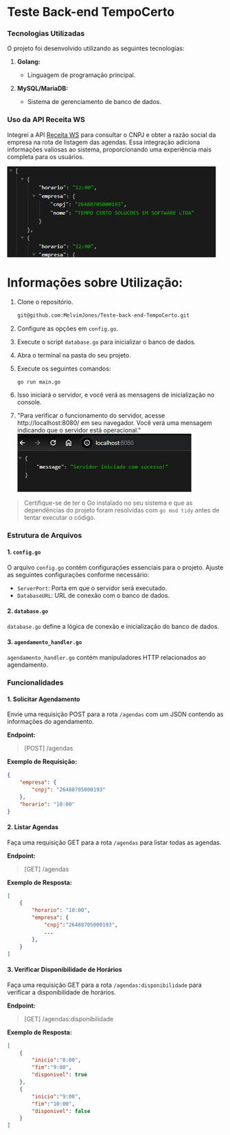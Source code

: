 # Teste Back-end TempoCerto

### Tecnologias Utilizadas

O projeto foi desenvolvido utilizando as seguintes tecnologias:

1. **Golang:**
   - Linguagem de programação principal.

2. **MySQL/MariaDB:**
   - Sistema de gerenciamento de banco de dados.

### Uso da API Receita WS

Integrei a API [Receita WS](https://developers.receitaws.com.br/#/operations/queryCNPJFree) para consultar o CNPJ e obter a razão social da empresa na rota de listagem das agendas. Essa integração adiciona informações valiosas ao sistema, proporcionando uma experiência mais completa para os usuários.

![API](<assets/img/Uso da API Receita WS.png>)

# Informações sobre Utilização:

1. Clone o repositório.
   
   ```bash
   git@github.com:MelvimJones/Teste-back-end-TempoCerto.git
   ```

2. Configure as opções em `config.go`.
3. Execute o script `database.go` para inicializar o banco de dados.
4. Abra o terminal na pasta do seu projeto.

5. Execute os seguintes comandos:


   ```bash
   go run main.go
   ```

6. Isso iniciará o servidor, e você verá as mensagens de inicialização no console.
   
7. "Para verificar o funcionamento do servidor, acesse http://localhost:8080/ em seu navegador. Você verá uma mensagem indicando que o servidor está operacional."
  ![localhost](assets/img/localhost.png)
> Certifique-se de ter o Go instalado no seu sistema e que as dependências do projeto foram resolvidas com `go mod tidy` antes de tentar executar o código.



### Estrutura de Arquivos

#### 1. `config.go`

O arquivo `config.go` contém configurações essenciais para o projeto. Ajuste as seguintes configurações conforme necessário:

- `ServerPort`: Porta em que o servidor será executado.
- `DatabaseURL`: URL de conexão com o banco de dados.

#### 2. `database.go`

`database.go` define a lógica de conexão e inicialização do banco de dados.

#### 3. `agendamento_handler.go`

`agendamento_handler.go` contém manipuladores HTTP relacionados ao agendamento.

### Funcionalidades

#### 1. Solicitar Agendamento

Envie uma requisição POST para a rota `/agendas` com um JSON contendo as informações do agendamento.

**Endpoint:**
> [POST] /agendas

**Exemplo de Requisição:**

```json
{
    "empresa": {
        "cnpj": "26488705000193"
    },
    "horario": "10:00"
}
```

#### 2. Listar Agendas

Faça uma requisição GET para a rota `/agendas` para listar todas as agendas.

**Endpoint:**
> [GET] /agendas

**Exemplo de Resposta:**

```json
[
    {
        "horario": "10:00",
        "empresa": {
            "cnpj":"26488705000193",
            ...
        },
    }
]
```

#### 3. Verificar Disponibilidade de Horários

Faça uma requisição GET para a rota `/agendas:disponibilidade` para verificar a disponibilidade de horários.

**Endpoint:**
> [GET] /agendas:disponibilidade

**Exemplo de Resposta:**

```json
[
    {
        "inicio":"8:00",
        "fim":"9:00",
        "disponivel": true
    },
    {
        "inicio":"9:00",
        "fim":"10:00",
        "disponivel": false
    }
]
```

